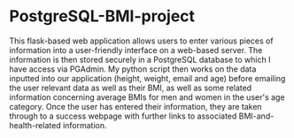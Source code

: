 # PostgreSQL-BMI-project
This flask-based web application allows users to enter various pieces of information into a user-friendly interface on a web-based server.
The information is then stored securely in a PostgreSQL database to which I have access via PGAdmin. My python script then works on
the data inputted into our application (height, weight, email and age) before emailing the user relevant data as well as their BMI, as
well as some related information concerning average BMIs for men and women in the user's age category. Once the user has entered
their information, they are taken through to a success webpage with further links to associated BMI-and-health-related information.
